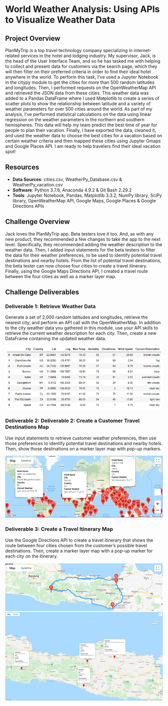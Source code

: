 # World Weather Analysis: Using APIs to Visualize Weather Data

## Project Overview
PlanMyTrip is a top travel technology company specializing in internet-related services in the hotel and lodging industry. My supervisor, Jack, is the head of the User Interface Team, and so he has tasked me with helping to collect and present data for customers via the search page, which they will then filter on their preferred criteria in order to find their ideal hotel anywhere in the world. To perform this task, I've used a Jupyter Notebook in the citypy module to get the cities for more than 500 random latitudes and longitudes. Then, I performed requests on the OpenWeatherMap API and retrieved the JSON data from these cities. This weather data was added to a Pandas DataFrame where I used Matplotlib to create a series of scatter plots to show the relationship between latitude and a variety of weather parameters for over 500 cities around the world. As part of my analysis, I've performed statistical calculations on the data using linear regression on the weather parameters in the northern and southern hemispheres. This data will help my team predict the best time of year for people to plan their vacation. Finally, I have exported the data, cleaned it, and used the weather data to choose the best cities for a vacation based on certain weather criteria and then mapped these cities using Jupyter Gmaps and Google Places API. I am ready to help travelers find their ideal vacation spot!

## Resources
- **Data Sources**: cities.csv, WeatherPy_Database.csv & WeatherPy_vacation.csv
- **Software**: Python 3.7.6, Anaconda 4.9.2 & Git Bash 2.29.2
- **Tools**: Jupyter Notebook, Pandas, Matplotlib 3.3.2, NumPy library, SciPy library, OpenWeatherMap API, Google Maps, Google Places & Google Directions APIs 

## Challenge Overview
Jack loves the PlanMyTrip app. Beta testers love it too. And, as with any new product, they recommended a few changes to take the app to the next level. Specifically, they recommended adding the weather description to the weather data. Then, I added input statements for the beta testers to filter the data for their weather preferences, to be used to identify potential travel destinations and nearby hotels. From the list of potential travel destinations, the beta tester can now choose four cities to create a travel itinerary. Finally, using the Google Maps Directions API, I created a travel route between the four cities as well as a marker layer map.

## Challenge Deliverables

### Deliverable 1: Retrieve Weather Data
Generate a set of 2,000 random latitudes and longitudes, retrieve the nearest city, and perform an API call with the OpenWeatherMap. In addition to the city weather data you gathered in this module, use your API skills to retrieve the current weather description for each city. Then, create a new DataFrame containing the updated weather data.

<img src="Weather_Database/Weather_DataFrame.PNG">

### Deliverable 2: Deliverable 2: Create a Customer Travel Destinations Map
Use input statements to retrieve customer weather preferences, then use those preferences to identify potential travel destinations and nearby hotels. Then, show those destinations on a marker layer map with pop-up markers.

<img src="Vacation_Search/WeatherPy_vacation_map.PNG">

### Deliverable 3: Create a Travel Itinerary Map
Use the Google Directions API to create a travel itinerary that shows the route between four cities chosen from the customer’s possible travel destinations. Then, create a marker layer map with a pop-up marker for each city on the itinerary.

<img src="Vacation_Itinerary/WeatherPy_travel_map.PNG">

<img src="Vacation_Itinerary/WeatherPy_travel_map_markers.PNG">
